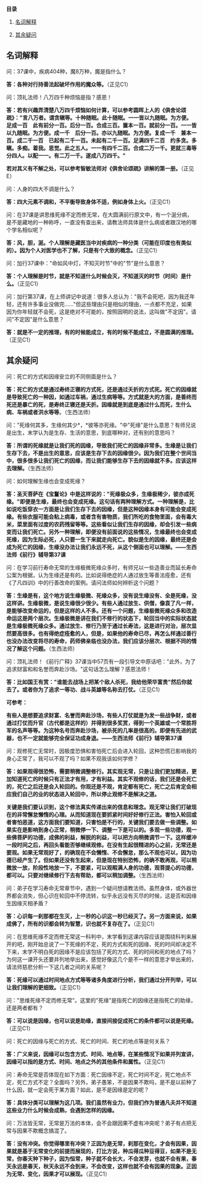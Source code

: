 **目录**

1.  [名词解释](#名词解释)

2.  [其余疑问](#其余疑问)

## 名词解释

问：37课中，疾病404种，魔8万种，魔是指什么？

**答：各种对行持善法起破坏作用的魔众等。**（正见C1）

问：顶礼法师！八万四千种烦恼是指？感恩！

**答：若有兴趣弄清楚八万四千烦恼如何计算，可以参考圆晖上人的《俱舍论颂疏》："言八万者。谓贪瞋等。十种随眠。此十随眠。一一皆以九随眠。为方便。足成一百　此有前分一百。后分一百。合成三百。置本一百。就前分一百。一一皆以九随眠。为方便。成一千　后分一百。亦以九随眠。为方便。复成一千　兼本一百。成二千一百　已起有二千一百。未起有二千一百。足满四千二百　约多贪。多瞋。多痴。着我。思觉。此之五人。一一有四千二百。合成二万一千。更就三毒等分四人。以配一一。有二万一千。遂成八万四千。"**

**若对其义有不解之处，可以参考智敏法师对《俱舍论颂疏》讲解的第一册。**（正见E）

问：人身的四大不调是什么？

**答：四大元素不调和，不平衡导致身体不适，例如身体上火。**（正见C1）

问：在37课是讲思维死缘不定而修无常，在大圆满前行原文中，有一个涎分病，是不是藏地的一种称呼，一直没有查出来，请教法师具体是什么病或者跟汉地的哪个学名相似呢？

**答：风，胆，涎。个人理解是藏医当中对疾病的一种分类（可能在印度也有类似的）。因为个人对医学也不了解，只是有个大致的概念。**（正见C1）

问：加行37课中："命如风中灯，不知灭时节"中的"节"是什么意思？

**答：个人理解是时节，就是不知道什么时候会灭，不知道灭的时节（时间）是什么。**（正见C1）

问：加行第37课，在上师讲记中说道：很多人总认为："我不会死吧，因为我还年轻，还有许多事业没做完......"但这些理由只是相似的理由，一点都不充足，如果因为你年轻就不会死，这是绝对不可能的，按照因明的说法，这叫做"不定因"。请问"不定因"是什么意思？

**答：就是不一定的推理，有的时候能成立，有的时候不能成立，不是圆满的推理。**（正见C1）

## 其余疑问

问：死亡的方式和因缘安立的不同侧面是什么？

**答：死亡的方式是通过寿终正寝的方式死，还是通过夭折的方式死。死亡的因缘就是导致死亡的一种因，如通过车祸，通过生病等等。方式就是大的方面，是善终而死还是暴亡的死，是寿终正寝还是夭折。因缘就是到底是通过什么而死，生什么病、车祸或者洪水等等**。（生西法师）

问："死缘何其多，生缘何其少*，*彼等亦死缘。"中"死缘"是什么意思？有师兄说是出生，末学认为是生存、生活的意思，到底哪种对，还有别的意思吗？

**答：所谓的死缘就是让我们死的因缘，导致我们死亡的因缘非常多。生缘是让我们生存下去，不是出生的意思，应该是生存下去的因缘很少。因为我们在整个世间当中，很多很多让我们死亡的因缘，而让我们能够生存下去的因缘就不多。应该这样去理解。**（生西法师）

问：如何理解生缘也会变成死缘？

**答：圣天菩萨在《宝鬘论》中是这样说的："死缘极众多，生缘极稀少，彼亦成死缘。"即便是生缘，最终也会变成死缘。这句话有两种理解方式。一种理解是，比如说吃饭穿衣一方面是让我们生存下去的因缘，但是这种因缘本身有可能会变成死缘。有些衣服可能会粘上病毒，或者含有害物质，我们所吃的食物里面，会有毒大米，菜里面有过度的农药残留等等。这些看似让我们生存的因缘，却会引发一些病变而让我们死亡。另外一种理解，即便没有前面说的这些情况，生缘最终也会变成死缘，因为生际必死，人只要一生下来就走向死亡。貌似是生的因缘，最终还是会成为死亡的因缘，生缘没办法让我们永远不死，从这个侧面也可以理解。——生西法师《前行》辅导第37课**

问：在学习前行寿命无常的生缘极微死缘众多时，有师兄以一些造善业而延长寿命公案为根据，认为生缘还是有的。比如说得绝症的人通过放生等善法痊愈，还有《了凡四训》中的行善改命的案例。请问法师如何辨析这个问题？

**答：生缘是有，这个地方说生缘极微、死缘众多，没有说生缘没有、全是死缘，没这样讲。生缘极微，是说生缘很少很少。有些人通过放生、供僧，像袁了凡一样，是能够改变命运的，但是这样的人不多。还有一个问题，生缘极微死缘众多和改造命运这是两个层次。生缘极微是讲在我们不修行的状态下，轮回当中的实际状态就是生缘极微死缘众多。通过放生、修行乃至于通过长寿法，这是进行对治，层次显然要高很多。也有得绝症痊愈的人，但是，如果他的寿命已尽，再怎么样通过善行也没办法改变将尽的寿命，药师佛亲临也没办法，我们应该分层次、根据不同的情况了解这个问题。**（生西法师）

问：顶礼法师！《前行广释》37课当中57页有一段引导文中原话吧："此外，为了追求财富和和名誉而奔赴沙场。"这句话怎么理解？感恩法师！

**答：比如国王有赏："谁能去战场上把某个敌人杀死，我给他荣华富贵"然后你就去了。或者你为了追求一等功、战斗英雄等名称去打仗。**（正见C1）

**可参考：**

**有些人是想要追求财富、名誉而奔赴沙场，有些人打仗就是为发一些战争财，或者通过打仗而升官（古代都是这样的）并得到很多奖赏，得到一个英雄或一个常胜将军的名声等等。为这种名号而奔赴沙场，被杀死的几率是很高的。即便有先进的武器，也不一定就能够完全保证功成身退。——生西法师《前行》辅导第37课**

问：观修死亡无常时，因极度恐惧和害怕死亡后会进入轮回，这种恐慌已影响我的身心正常了，我可以不观了吗？如果不观我该如何学修？

**答：如果观得很恐怖，需要稍微调整修行。其实观无常，只是让我们更加精进，更加知道死亡的时候只有正法才有用，才有利益。其实不观修的话，我们还是会死亡的，死亡之后还是会入轮回的。你观还是不观，肯定都有死亡，死亡之后肯定会相应我们自己的业的状态进入轮回中，所以停止观修不是解决之道。**

**关键是我们要认识到，这个修法真实传递出来的信息和理念。观无常让我们打破现在的非常懈怠懒惰的心理。从而知道现在要抓紧时间好好修行正法。害怕入轮回或者害怕恶道，这方面我们要知道，只害怕是不行的，关键我们要去做一些调整。如果实在是影响到身心正常，稍微停一下、调整一下是可以的。多观一些功德，观一些佛菩萨的功德，成佛的利益，解脱的利益，可以把方向稍微调节一下。这样缓冲一段时间之后，再回头看能否够继续观修。在没有生起很精进的心之前，无常还是要观。如果无常观好了，的确现在不会懒惰、不会懈怠，那么不观也可以，因为功德已经产生了。但如果还没有生起来，但是现在特别恐怖，的确不敢再观，可以稍微放一放，阶段性地放一下，不要紧，可以观暇满人身的功德，观菩提心的功德，都可以。只要对继续修行下去有帮助，都可以稍加调整。**（生西法师）

问：弟子在学习寿命无常章节中，遇到一个疑问想请教法师。虽然身体，或外器世界都会消失，但心识在轮回中不停流转，似乎永远没有灭尽的时候，这是否和因缘生因缘灭相矛盾？

**答：心识每一刹那都在生灭，上一秒的心识这一秒已经灭了。另一方面来说，如果成佛了，所有的识都会转为智慧，识也就不复存在了。**（正见C1）

问：在思维死缘不定而修无常这一科判中，末学看到这课内容应该是围绕科判来展开的吧，刚开始总说了一下死缘的不定，死的方式和死的因缘、死的时间却决定不下来，末学不明白死的因缘不是应该包括了死的方式、死的时间和死的地点了吗？为何这一课开头还要并列地举出来，感觉好像这几个是不一样的意思才举出来的，请法师慈悲分析一下这几者之间的关系呢？

**答：死缘可以通过时间地点方式等等诸多角度进行分析，我们通过分开列举，可以让我们理解的更细致。**（正见C1）

问："思维死缘不定而修无常"。这里的"死缘"是指死亡的因缘还是指死亡的助缘，还是两者都有？

**答：可以说是因缘，也可以说是助缘，直接间接促成死亡的条件都可以说是死缘。**（正见C1）

问：死亡的因缘与死亡的方式、死亡的时间、死亡的地点等是何关系？

**答：广义来说，因缘可以包含方式、时间、地点等，在某些情况下如果并列宣讲，因缘可以指的是方式、时间、地点之外的其他条件和属性。**（正见C1）

问：寿命无常是否体现在如下方面：死亡因缘不定，死亡时间不定，死亡地点不定，死亡方式不定？全面吗？另外，弟子愚笨，不是因果不欺吗，是不是以前种了什么因，就一定会死于某方面？如此，是不是因缘是定的呢？

**答：具体分类可以理解为这几项。我们虽然有业力，但我们作为普通凡夫并不知道这些业力什么时候会成熟，会遇到怎样的因缘。**

问：万法皆无常，无常是万法的本体，会不会跟因果不虚有冲突呢？弟子有点把无常与因果不欺概念搞混了。

**答：没有冲突。你觉得哪里有冲突？正因为是无常，刹那在变化，才会有因果，因果就是基于无常变化的前提而展现的，打比方说，种瓜得瓜种豆得豆，如果不是无常，你春天种下种子，因为恒常，种子就不会长大，不会发芽，也就不会有果，春天永远是春天，秋天永远不会到来，不会改变，这样也就不会有因果的现象。正因为无常、变化，因果才可以展现。**（正见C1）
